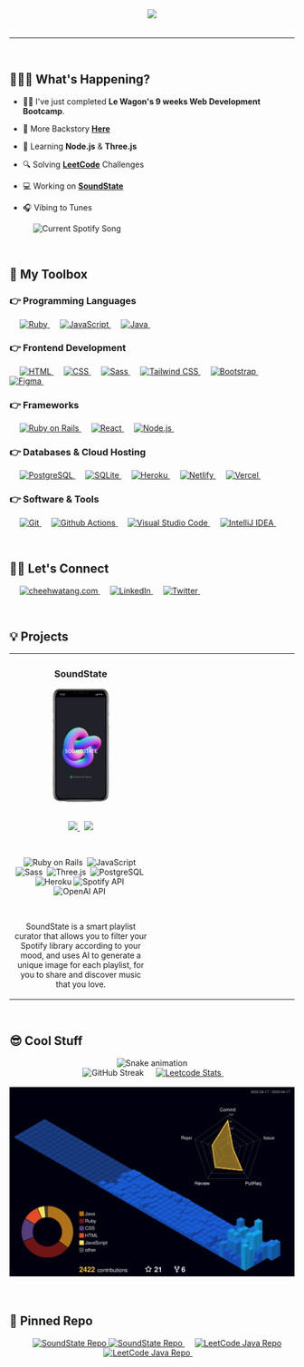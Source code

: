 <div align='center'>
    <a href="https://cheehwatang.com/">
        <img src="https://res.cloudinary.com/dsx50recn/video/upload/c_fill,h_400,w_900/f_auto,fl_animated/e_loop/v1681724926/Portfolio%20Website/portfolio_homepage_video_vgzhkp.gif">
    </a>
</div>

</br>

<hr>

</br>

## 👨🏻‍💻 What's Happening?

- 👨‍🎓 I've just completed **Le Wagon's 9 weeks Web Development Bootcamp**.
<p></p>

- 🐣 More Backstory <a href="https://cheehwatang.com/#about" target="_blank" alt="link to about page"><strong>Here</strong></a>
<p></p>

- 🌱 Learning **Node.js** & **Three.js**
<p></p>

- 🔍 Solving <a href="https://img.shields.io/badge/LeetCode%20-%23FFA116.svg?style=for-the-badge&logo=leetcode&logoColor=white" target="_blank" alt="link to about page"><strong>LeetCode</strong></a> Challenges
<p></p>

- 💻 Working on <a href="https://www.soundstate.live" target="_blank" alt="link to SoundState.live"><strong>SoundState</strong></a>

- 🎧 Vibing to Tunes

&emsp;&emsp;&emsp;![Current Spotify Song](https://github-readme-spotify-widget-mu.vercel.app/api?scan=true&rainbow=true)

</br>

## 🧰 My Toolbox

### 👉 Programming Languages

<p align="left"> 
    &emsp;
    <a href="https://www.ruby-lang.org/en/" target="_blank" rel="noreferrer"> 
        <img alt="Ruby" src="https://img.shields.io/badge/Ruby%20-%23CC342D.svg?style=for-the-badge&logo=ruby&logoColor=white">
    </a>
    &emsp;
    <a href="https://developer.mozilla.org/en-US/docs/Web/JavaScript" target="_blank" rel="noreferrer"> 
        <img alt="JavaScript" src="https://img.shields.io/badge/JavaScript%20-%23F7DF1E.svg?style=for-the-badge&logo=javascript&logoColor=black">
    </a>
    &emsp;
    <a href="https://www.java.com" target="_blank" rel="noreferrer"> 
        <img alt="Java" src="https://img.shields.io/badge/Java-%23007396.svg?style=for-the-badge&logo=java&logoColor=white">
    </a>
    &emsp;
</p>

### 👉 Frontend Development

<p align="left"> 
    &emsp;
    <a href="https://www.w3.org/html/" target="_blank" rel="noreferrer"> 
        <img alt="HTML" src="https://img.shields.io/badge/HTML5%20-%23E34F26.svg?style=for-the-badge&logo=html5&logoColor=white">
    </a>   
    &emsp;
    <a href="https://www.w3schools.com/css/" target="_blank" rel="noreferrer">
        <img alt="CSS" src="https://img.shields.io/badge/CSS%20-%231572B6.svg?style=for-the-badge&logo=css3&logoColor=white">
    </a> 
    &emsp;
    <a href="https://sass-lang.com" target="_blank" rel="noreferrer"> 
        <img alt="Sass" src="https://img.shields.io/badge/Sass-%23CC6699.svg?style=for-the-badge&logo=sass&logoColor=white"/>
    </a>
    &emsp;
    <a href="https://tailwindcss.com/" target="_blank" rel="noreferrer"> 
        <img alt="Tailwind CSS" src="https://img.shields.io/badge/Tailwind CSS-%2306B6D4.svg?style=for-the-badge&logo=tailwindcss&logoColor=white"/>
    </a>
    &emsp;
    <a href="https://getbootstrap.com" target="_blank" rel="noreferrer"> 
        <img alt="Bootstrap" src="https://img.shields.io/badge/Bootstrap-%23563D7C.svg?style=for-the-badge&logo=bootstrap&logoColor=white"/>
    </a>
    &emsp;
    <a href="https://www.figma.com/" target="_blank" rel="noreferrer"> 
        <img alt="Figma" src="https://img.shields.io/badge/Figma-%23F24E1E.svg?style=for-the-badge&logo=figma&logoColor=white"/>
    </a>
    &emsp;
</p>

### 👉 Frameworks

<p align="left">
    &emsp;
    <a href="https://rubyonrails.org" target="_blank" rel="noreferrer">
        <img alt="Ruby on Rails" src="https://img.shields.io/badge/Ruby On Rails-%23CC0000.svg?style=for-the-badge&logo=rubyonrails&logoColor=white"/>
    </a>
    &emsp;
    <a href="https://react.dev/" target="_blank" rel="noreferrer">
        <img alt="React" src="https://img.shields.io/badge/React-%2361DAFB.svg?style=for-the-badge&logo=react&logoColor=black"/>
    </a>
    &emsp;
    <a href="https://nodejs.org/" target="_blank" rel="noreferrer">
        <img alt="Node.js" src="https://img.shields.io/badge/Node.js-%23339933.svg?style=for-the-badge&logo=node.js&logoColor=white"/>
    </a>
    &emsp;
</p>

### 👉 Databases & Cloud Hosting

<p align="left">
    &emsp;
    <a href="https://www.postgresql.org" target="_blank" rel="noreferrer">
        <img alt="PostgreSQL" src="https://img.shields.io/badge/PostgreSQL-%234479A1.svg?style=for-the-badge&logo=postgresql&logoColor=white"/>
    </a>
    &emsp;
    <a href="https://sqlite.org/" target="_blank" rel="noreferrer">
        <img alt="SQLite" src="https://img.shields.io/badge/SQLite-%23003B57.svg?style=for-the-badge&logo=sqlite&logoColor=white"/>
    </a>
    &emsp;
    <a href="https://heroku.com" target="_blank" rel="noreferrer">
        <img alt="Heroku" src="https://img.shields.io/badge/Heroku-%23430098.svg?style=for-the-badge&logo=heroku&logoColor=white"/>
    </a>
    &emsp;
    <a href="https://www.netlify.com/" target="_blank" rel="noreferrer">
        <img alt="Netlify" src="https://img.shields.io/badge/Netlify-%2300C7B7.svg?style=for-the-badge&logo=netlify&logoColor=white"/>
    </a>
    &emsp;
    <a href="https://vercel.com/" target="_blank" rel="noreferrer">
        <img alt="Vercel" src="https://img.shields.io/badge/Vercel-%23000000.svg?style=for-the-badge&logo=vercel&logoColor=white"/>
    </a>
    &emsp;
</p>

### 👉 Software & Tools

<p align="left">
    &emsp;
    <a href="https://git-scm.com/" target="_blank" rel="noreferrer">
        <img alt="Git" src="https://img.shields.io/badge/Git-%23F05032.svg?style=for-the-badge&logo=git&logoColor=white"/>
    </a>
    &emsp;
    <a href="https://docs.github.com/en/actions" target="_blank" rel="noreferrer">
        <img alt="Github Actions" src="https://img.shields.io/badge/Github Actions-%232088FF.svg?style=for-the-badge&logo=githubactions&logoColor=white"/>
    </a>
    &emsp;
    <a href="https://code.visualstudio.com/" target="_blank" rel="noreferrer">
        <img alt="Visual Studio Code" src="https://img.shields.io/badge/Visual Studio Code-%23007ACC.svg?style=for-the-badge&logo=visualstudiocode&logoColor=white"/>
    </a>
    &emsp;
    <a href="https://www.jetbrains.com/idea/" target="_blank" rel="noreferrer">
        <img alt="IntelliJ IDEA" src="https://img.shields.io/badge/IntelliJ IDEA-%23000000.svg?style=for-the-badge&logo=intellijidea&logoColor=white"/>
    </a>
    &emsp;
</p>

</br>

## 🙋‍♀️ Let's Connect

<p align="left">
    &emsp;
    <a href="https://cheehwatang.com/" target="_blank">
        <img alt="cheehwatang.com" src="https://img.shields.io/badge/cheehwatang.com-%2316F8ED?style=for-the-badge&logo=googlechrome&logoColor=black">
    </a>
    &emsp;
    <a href="https://linkedin.com/in/cheehwatang/" target='_blank'>
        <img alt="LinkedIn" src="https://img.shields.io/badge/cheehwatang-%230077B5?style=for-the-badge&logo=linkedin&logoColor=white">
    </a>
    &emsp;
    <a href="https://twitter.com/cheehwatang/" target='_blank'>
        <img alt="Twitter" src="https://img.shields.io/badge/cheehwatang-%231DA1F2?style=for-the-badge&logo=twitter&logoColor=white">
    </a>
    &emsp;
</p>

</br>

<!-- PROJECTS -->

## 💡 Projects

<div align="left">
	<table>
	    <tr>
            <td width="50%">
                <h3 align="center"><strong>SoundState</strong></h3>
                <div align="center">  
                    <a href='https://www.soundstate.live' target="_blank">
                        <img src="images/soundstate/soundstate-landing-large.png" alt="soundstate" height="200" />
                    </a>
                    <br>
                    <br>
                    <p>
                        <a href="https://github.com/weepotty/soundstate" target="_blank">
							<img src="https://img.shields.io/badge/Repo-lightgrey?style=for-the-badge&logo=github"/>
						</a>
                        &nbsp;
						<a href="https://www.soundstate.live" target="_blank">
							<img src="https://img.shields.io/badge/Live-lightgrey?style=for-the-badge&color=0892d0&logo=googlechrome&logoColor=white"/>
						</a>
                    </p>
                    <br>
                    <p>
                        <img alt="Ruby on Rails" src="https://img.shields.io/badge/Ruby On Rails-%23CC0000.svg?style=for-the-badge&logo=rubyonrails&logoColor=white"/>&nbsp;
                        <img alt="JavaScript" src="https://img.shields.io/badge/JavaScript%20-%23F7DF1E.svg?style=for-the-badge&logo=javascript&logoColor=black">&nbsp;
                        <img alt="Sass" src="https://img.shields.io/badge/Sass-%23CC6699.svg?style=for-the-badge&logo=sass&logoColor=white"/>&nbsp;
                        <img alt="Three.js" src="https://img.shields.io/badge/Three.js-%23000000.svg?style=for-the-badge&logo=three.js&logoColor=white"/>&nbsp;
                        <img alt="PostgreSQL" src="https://img.shields.io/badge/PostgreSQL-%234479A1.svg?style=for-the-badge&logo=postgresql&logoColor=white"/>&nbsp;
                        <img alt="Heroku" src="https://img.shields.io/badge/Heroku-%23430098.svg?style=for-the-badge&logo=heroku&logoColor=white"/>
                        <img alt="Spotify API" src="https://img.shields.io/badge/Spotify API-%231DB954.svg?style=for-the-badge&logo=spotify&logoColor=white"/>&nbsp;
                        <img alt="OpenAI API" src="https://img.shields.io/badge/OpenAI API-%23412991.svg?style=for-the-badge&logo=openai&logoColor=white"/>&nbsp;
                    </p>
                    <br>
                    <p>
                        SoundState is a smart playlist curator that allows you to filter your Spotify library according to your mood, and uses AI to generate a unique image for each playlist, for you to share and discover music that you love.
                    </p>
                </div>	
            </td>
            <td width="50%"></td>
        </tr>
	</table>
</div>

</br>

## 😎 Cool Stuff

<div align='center'>
    &emsp;
    <img src='https://github.com/cheehwatang/cheehwatang/blob/output/github-contribution-snake.svg' alt='Snake animation'>
    &emsp;
    <br>
    &emsp;
    <img src='https://github-readme-streak-stats.herokuapp.com?user=cheehwatang&border_radius=20&theme=algolia&date_format=j%20M%5B%20Y%5D' alt='GitHub Streak'>
    &emsp;
    <a href='https://leetcode.com/cheehwatang'>
        <img src='https://leetcard.jacoblin.cool/cheehwatang?border=1&radius=20&theme=unicorn' alt='Leetcode Stats'>
    </a>
    &emsp;
    <br>
    &emsp;
    <img src='./profile-3d-contrib/profile-night-view.svg' width='700' alt='3D Contribution Profile'>
    &emsp;
</div>

</br>

## 🔖 Pinned Repo

<div align='center'>
    &emsp;
    <a href='https://github.com/weepotty/soundstate#gh-dark-mode-only' target='_blank'>
        <img src='https://github-readme-stats-gray-three.vercel.app/api/pin/?username=weepotty&repo=soundstate&theme=react#gh-dark-mode-only' alt='SoundState Repo'>
    </a>
    <a href='https://github.com/weepotty/soundstate#gh-light-mode-only' target='_blank'>
        <img src='https://github-readme-stats-gray-three.vercel.app/api/pin/?username=weepotty&repo=soundstate&theme=swift#gh-light-mode-only' alt='SoundState Repo'>
    </a>
    &emsp;
    <a href='https://github.com/cheehwatang/leetcode-java#gh-dark-mode-only' target='_blank'>
        <img src='https://github-readme-stats-gray-three.vercel.app/api/pin/?username=cheehwatang&repo=leetcode-java&theme=react#gh-dark-mode-only' alt='LeetCode Java Repo'>
    </a>
    <a href='https://github.com/cheehwatang/leetcode-java#gh-light-mode-only' target='_blank'>
        <img src='https://github-readme-stats-gray-three.vercel.app/api/pin/?username=cheehwatang&repo=leetcode-java&theme=swift#gh-light-mode-only' alt='LeetCode Java Repo'>
    </a>
    &emsp;
</div>

</br>
